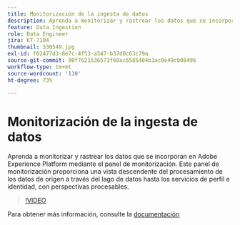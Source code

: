 ```yaml
---
title: Monitorización de la ingesta de datos
description: Aprenda a monitorizar y rastrear los datos que se incorporan en Adobe Experience Platform mediante el panel de monitorización. Este panel de monitorización proporciona una vista descendente del procesamiento de los datos de origen a través del lago de datos hasta los servicios de perfil e identidad en los niveles de origen, flujo de datos y ejecución de flujo de datos, con avisos procesables de manera oportuna.
feature: Data Ingestion
role: Data Engineer
jira: KT-7104
thumbnail: 330549.jpg
exl-id: f02477d3-8e7c-4f53-a547-b37d0c63c79a
source-git-commit: 90f7621536573f60ac6585404b1ac0e49cb08496
workflow-type: tm+mt
source-wordcount: '110'
ht-degree: 73%

---
```


# Monitorización de la ingesta de datos

Aprenda a monitorizar y rastrear los datos que se incorporan en Adobe Experience Platform mediante el panel de monitorización. Este panel de monitorización proporciona una vista descendente del procesamiento de los datos de origen a través del lago de datos hasta los servicios de perfil e identidad, con perspectivas procesables.

>[!VIDEO](https://video.tv.adobe.com/v/331776?quality=12&learn=on)

Para obtener más información, consulte la [documentación](https://experienceleague.adobe.com/docs/experience-platform/dataflows/ui/monitor-sources.html)
